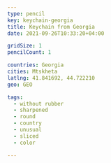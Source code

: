 ```yaml
---
type: pencil
key: keychain-georgia
title: Keychain from Georgia
date: 2021-09-26T10:33:20+04:00

gridSize: 1
pencilCount: 1

countries: Georgia
cities: Mtskheta
latlng: 41.841692, 44.722210
geo: GEO

tags:
  - without rubber
  - sharpened
  - round
  - country
  - unusual
  - sliced
  - color

---
```


